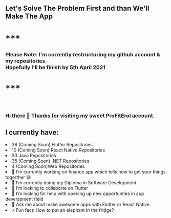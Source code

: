 
<h2>Let's Solve The Problem First and than We'll Make The App</h2>

<h1>***</h1>
<h3>Please Note: I'm currently restructuring my github account & my repositories.<br>
  Hopefully I'll be finish by 5th April 2021</h3><h1>***</h1>
  <br>

### Hi there 👋 Thanks for visiting my sweet ProFitErol account. 

<h2>I currently have:</h2>
  <lu>
  <li>38 (Coming Soon) Flutter Repositories</li>
  <li>10 (Coming Soon) React Native Repositories</li>
  <li>33 Java Repositories</li>
  <li>35 (Coming Soon) .NET Repositories</li>
  <li>4 (Coming Soon)Web Repositories</li>
</lu>
  
<lu>
<li>🔭 I’m currently working on finance app which tells how to get your things togerther 😄</li>
<li>🌱 I’m currently doing my Diploma in Software Development</li>
<li>👯 I’m looking to collaborte on Flutter</li></li>
<li>🤔 I’m looking for help with opening up new opportunties in app development field</li>
<li>💬 Ask me about make awesome apps with Flutter or React Native</li>
<li>⚡ Fun fact: How to put an elephant in the fridge?</li>
</lu>
<!--
**profiteroles/profiteroles** is a ✨ _special_ ✨ repository because its `README.md` (this file) appears on your GitHub profile.

Here are some ideas to get you started:

- 🔭 I’m currently working on ...
- 🌱 I’m currently learning ...
- 👯 I’m looking to collaborate on ...
- 🤔 I’m looking for help with ...
- 💬 Ask me about ...
- 📫 How to reach me: ...
- 😄 Pronouns: ...
- ⚡ Fun fact: ...
-->
